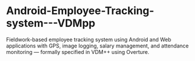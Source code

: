 # Android-Employee-Tracking-system---VDMpp
Fieldwork-based employee tracking system using Android and Web applications with GPS, image logging, salary management, and attendance monitoring — formally specified in VDM++ using Overture.
